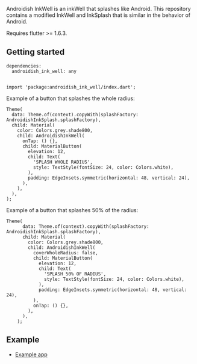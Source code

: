 Androidish InkWell is an inkWell that splashes like Android. This repository contains a modified InkWell and InkSplash that is similar in the behavior of Android.

Requires flutter >= 1.6.3.

## Getting started
    dependencies:
      androidish_ink_well: any


    import 'package:androidish_ink_well/index.dart';

Example of a button that splashes the whole radius:

    Theme(
      data: Theme.of(context).copyWith(splashFactory: AndroidishInkSplash.splashFactory),
      child: Material(
        color: Colors.grey.shade800,
        child: AndroidishInkWell(
          onTap: () {},
          child: MaterialButton(
            elevation: 12,
            child: Text(
              'SPLASH WHOLE RADIUS',
              style: TextStyle(fontSize: 24, color: Colors.white),
            ),
            padding: EdgeInsets.symmetric(horizontal: 48, vertical: 24),
          ),
        ),
      ),
    );

Example of a button that splashes 50% of the radius:

    Theme(
          data: Theme.of(context).copyWith(splashFactory: AndroidishInkSplash.splashFactory),
          child: Material(
            color: Colors.grey.shade800,
            child: AndroidishInkWell(
              coverWholeRadius: false,
              child: MaterialButton(
                elevation: 12,
                child: Text(
                  'SPLASH 50% OF RADIUS',
                  style: TextStyle(fontSize: 24, color: Colors.white),
                ),
                padding: EdgeInsets.symmetric(horizontal: 48, vertical: 24),
              ),
              onTap: () {},
            ),
          ),
        );
## Example
- [Example app](https://github.com/martinory/Androidish-InkWell/tree/master/example)

